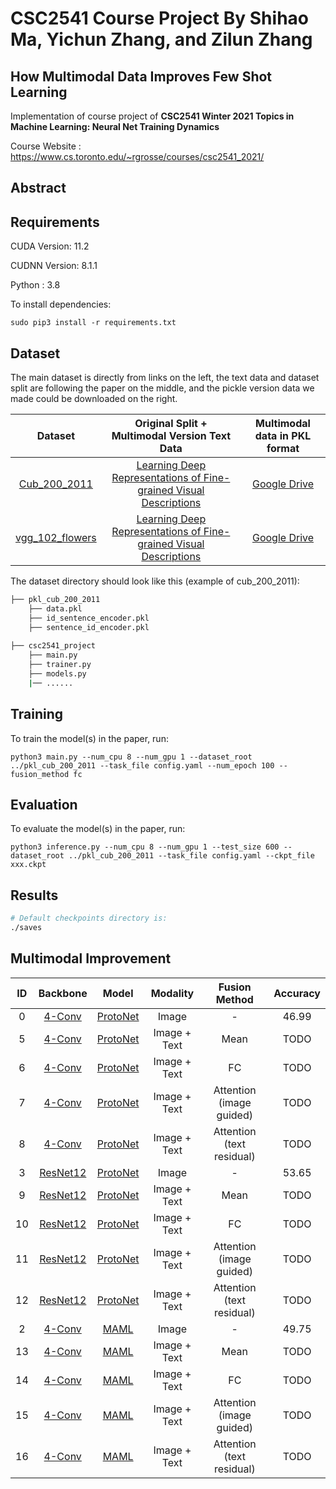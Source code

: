 # CSC2541 Course Project By Shihao Ma, Yichun Zhang, and Zilun Zhang
## How Multimodal Data Improves Few Shot Learning

Implementation of course project of **CSC2541 Winter 2021 Topics in Machine Learning: Neural Net Training Dynamics**

Course Website : https://www.cs.toronto.edu/~rgrosse/courses/csc2541_2021/

## Abstract


## Requirements

CUDA Version: 11.2

CUDNN Version: 8.1.1

Python : 3.8

To install dependencies:

```setup
sudo pip3 install -r requirements.txt
```
## Dataset
The main dataset is directly from links on the left, the text data and dataset split are following the paper on the middle, and the pickle version data we made could be downloaded on the right. 

|    Dataset    | Original Split + Multimodal Version Text Data | Multimodal data in PKL format|
| :-----------: |:----------------:|:----------------:|
|  [Cub_200_2011](http://www.vision.caltech.edu/visipedia/CUB-200-2011.html)  |  [Learning Deep Representations of Fine-grained Visual Descriptions](https://github.com/reedscot/cvpr2016)  | [Google Drive](https://drive.google.com/drive/folders/1w_SKTPg455q_2zdQjyg0rm31tikvaucL?usp=sharing)
| [vgg_102_flowers](https://www.robots.ox.ac.uk/~vgg/data/flowers/102/) | [Learning Deep Representations of Fine-grained Visual Descriptions](https://github.com/reedscot/cvpr2016) | [Google Drive]()

The dataset directory should look like this (example of cub_200_2011):
```bash
├── pkl_cub_200_2011
    ├── data.pkl
    ├── id_sentence_encoder.pkl
    ├── sentence_id_encoder.pkl
    
├── csc2541_project
    ├── main.py
    ├── trainer.py
    ├── models.py
    |── ......
```

## Training

To train the model(s) in the paper, run:

```train
python3 main.py --num_cpu 8 --num_gpu 1 --dataset_root ../pkl_cub_200_2011 --task_file config.yaml --num_epoch 100 --fusion_method fc
```


## Evaluation

To evaluate the model(s) in the paper, run:

```eval
python3 inference.py --num_cpu 8 --num_gpu 1 --test_size 600 --dataset_root ../pkl_cub_200_2011 --task_file config.yaml --ckpt_file xxx.ckpt
```

## Results
```bash
# Default checkpoints directory is:
./saves
```


[comment]: <> (## Experiment Results)

[comment]: <> (|    Backbone    | Model| Modality | Accuracy |)

[comment]: <> (| :-----------: |:----------------:|:----------------:| :----------------:|)

[comment]: <> (| [4-Conv]&#40;https://arxiv.org/abs/1605.05395&#41; | [ProtoNet]&#40;https://arxiv.org/abs/1703.05175&#41; | Image |46.99|)

[comment]: <> (| [ResNet12]&#40;https://github.com/kjunelee/MetaOptNet&#41; | [ProtoNet]&#40;https://arxiv.org/abs/1703.05175&#41; | Image |53.65|)

[comment]: <> (| [4-Conv]&#40;https://arxiv.org/abs/1605.05395&#41; | [MAML]&#40;https://arxiv.org/abs/1703.03400&#41; | Image |49.75|)

[comment]: <> (| [4-Conv]&#40;https://arxiv.org/abs/1605.05395&#41; | [ProtoNet]&#40;https://arxiv.org/abs/1703.05175&#41; | Image + Text |-|)

## Multimodal Improvement
|ID|Backbone|Model|Modality|Fusion Method|Accuracy|
|:---:|:---:|:---:|:---:|:---:|:---:|
|0|[4-Conv](https://arxiv.org/abs/1605.05395)|[ProtoNet](https://arxiv.org/abs/1703.05175)|Image|-|46.99|
|5|[4-Conv](https://arxiv.org/abs/1605.05395)|[ProtoNet](https://arxiv.org/abs/1703.05175)|Image + Text|Mean|TODO|
|6|[4-Conv](https://arxiv.org/abs/1605.05395)|[ProtoNet](https://arxiv.org/abs/1703.05175)|Image + Text|FC|TODO|
|7|[4-Conv](https://arxiv.org/abs/1605.05395)|[ProtoNet](https://arxiv.org/abs/1703.05175)|Image + Text|Attention (image guided)|TODO|
|8|[4-Conv](https://arxiv.org/abs/1605.05395)|[ProtoNet](https://arxiv.org/abs/1703.05175)|Image + Text|Attention (text residual)|TODO|
|3|[ResNet12](https://github.com/kjunelee/MetaOptNet)|[ProtoNet](https://arxiv.org/abs/1703.05175)|Image|-|53.65|
|9|[ResNet12](https://github.com/kjunelee/MetaOptNet)|[ProtoNet](https://arxiv.org/abs/1703.05175)|Image + Text|Mean|TODO|
|10|[ResNet12](https://github.com/kjunelee/MetaOptNet)|[ProtoNet](https://arxiv.org/abs/1703.05175)|Image + Text|FC|TODO|
|11|[ResNet12](https://github.com/kjunelee/MetaOptNet)|[ProtoNet](https://arxiv.org/abs/1703.05175)|Image + Text|Attention (image guided)|TODO|
|12|[ResNet12](https://github.com/kjunelee/MetaOptNet)|[ProtoNet](https://arxiv.org/abs/1703.05175)|Image + Text|Attention (text residual)|TODO|
|2|[4-Conv](https://arxiv.org/abs/1605.05395)|[MAML](https://arxiv.org/abs/1703.03400)|Image|-|49.75|
|13|[4-Conv](https://arxiv.org/abs/1605.05395)|[MAML](https://arxiv.org/abs/1703.03400)|Image + Text|Mean|TODO|
|14|[4-Conv](https://arxiv.org/abs/1605.05395)|[MAML](https://arxiv.org/abs/1703.03400)|Image + Text|FC|TODO|
|15|[4-Conv](https://arxiv.org/abs/1605.05395)|[MAML](https://arxiv.org/abs/1703.03400)|Image + Text|Attention (image guided)|TODO|
|16|[4-Conv](https://arxiv.org/abs/1605.05395)|[MAML](https://arxiv.org/abs/1703.03400)|Image + Text|Attention (text residual)|TODO|

